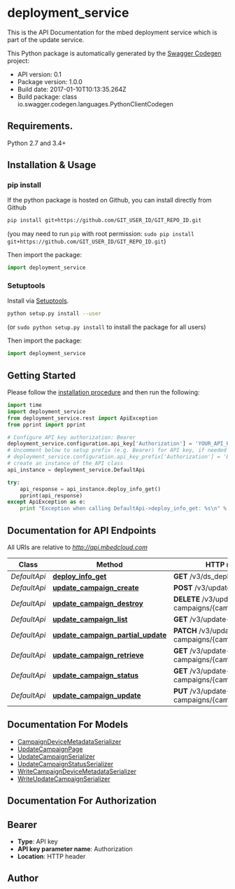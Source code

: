 # deployment_service
This is the API Documentation for the mbed deployment service which is part of the update service.

This Python package is automatically generated by the [Swagger Codegen](https://github.com/swagger-api/swagger-codegen) project:

- API version: 0.1
- Package version: 1.0.0
- Build date: 2017-01-10T10:13:35.264Z
- Build package: class io.swagger.codegen.languages.PythonClientCodegen

## Requirements.

Python 2.7 and 3.4+

## Installation & Usage
### pip install

If the python package is hosted on Github, you can install directly from Github

```sh
pip install git+https://github.com/GIT_USER_ID/GIT_REPO_ID.git
```
(you may need to run `pip` with root permission: `sudo pip install git+https://github.com/GIT_USER_ID/GIT_REPO_ID.git`)

Then import the package:
```python
import deployment_service 
```

### Setuptools

Install via [Setuptools](http://pypi.python.org/pypi/setuptools).

```sh
python setup.py install --user
```
(or `sudo python setup.py install` to install the package for all users)

Then import the package:
```python
import deployment_service
```

## Getting Started

Please follow the [installation procedure](#installation--usage) and then run the following:

```python
import time
import deployment_service
from deployment_service.rest import ApiException
from pprint import pprint

# Configure API key authorization: Bearer
deployment_service.configuration.api_key['Authorization'] = 'YOUR_API_KEY'
# Uncomment below to setup prefix (e.g. Bearer) for API key, if needed
# deployment_service.configuration.api_key_prefix['Authorization'] = 'Bearer'
# create an instance of the API class
api_instance = deployment_service.DefaultApi

try:
    api_response = api_instance.deploy_info_get()
    pprint(api_response)
except ApiException as e:
    print "Exception when calling DefaultApi->deploy_info_get: %s\n" % e

```

## Documentation for API Endpoints

All URIs are relative to *http://api.mbedcloud.com*

Class | Method | HTTP request | Description
------------ | ------------- | ------------- | -------------
*DefaultApi* | [**deploy_info_get**](docs/DefaultApi.md#deploy_info_get) | **GET** /v3/ds_deploy_info | 
*DefaultApi* | [**update_campaign_create**](docs/DefaultApi.md#update_campaign_create) | **POST** /v3/update-campaigns/ | 
*DefaultApi* | [**update_campaign_destroy**](docs/DefaultApi.md#update_campaign_destroy) | **DELETE** /v3/update-campaigns/{campaign_id}/ | 
*DefaultApi* | [**update_campaign_list**](docs/DefaultApi.md#update_campaign_list) | **GET** /v3/update-campaigns/ | 
*DefaultApi* | [**update_campaign_partial_update**](docs/DefaultApi.md#update_campaign_partial_update) | **PATCH** /v3/update-campaigns/{campaign_id}/ | 
*DefaultApi* | [**update_campaign_retrieve**](docs/DefaultApi.md#update_campaign_retrieve) | **GET** /v3/update-campaigns/{campaign_id}/ | 
*DefaultApi* | [**update_campaign_status**](docs/DefaultApi.md#update_campaign_status) | **GET** /v3/update-campaigns/{campaign_id}/status/ | 
*DefaultApi* | [**update_campaign_update**](docs/DefaultApi.md#update_campaign_update) | **PUT** /v3/update-campaigns/{campaign_id}/ | 


## Documentation For Models

 - [CampaignDeviceMetadataSerializer](docs/CampaignDeviceMetadataSerializer.md)
 - [UpdateCampaignPage](docs/UpdateCampaignPage.md)
 - [UpdateCampaignSerializer](docs/UpdateCampaignSerializer.md)
 - [UpdateCampaignStatusSerializer](docs/UpdateCampaignStatusSerializer.md)
 - [WriteCampaignDeviceMetadataSerializer](docs/WriteCampaignDeviceMetadataSerializer.md)
 - [WriteUpdateCampaignSerializer](docs/WriteUpdateCampaignSerializer.md)


## Documentation For Authorization


## Bearer

- **Type**: API key
- **API key parameter name**: Authorization
- **Location**: HTTP header


## Author



